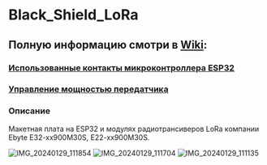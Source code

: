 # Black_Shield_LoRa
## Полную информацию смотри в [Wiki](https://github.com/Ale-maker325/Black_Shield_LoRa/wiki):

### [Использованные контакты микроконтроллера ESP32](https://github.com/Ale-maker325/URAD32-LoRa/wiki)
### [Управление мощностью передатчика](https://github.com/Ale-maker325/URAD32-LoRa/wiki/%D0%A3%D0%BF%D1%80%D0%B0%D0%B2%D0%BB%D0%B5%D0%BD%D0%B8%D0%B5-%D0%BC%D0%BE%D1%89%D0%BD%D0%BE%D1%81%D1%82%D1%8C%D1%8E-%D0%BF%D0%B5%D1%80%D0%B5%D0%B4%D0%B0%D1%82%D1%87%D0%B8%D0%BA%D0%B0)
### Описание
Макетная плата на ESP32 и модулях радиотрансиверов LoRa компании Ebyte E32-xx900M30S, E22-xx900M30S.

![IMG_20240129_111854](https://github.com/Ale-maker325/URAD32-LoRa/assets/75394336/ccfe7edf-15e4-4b7a-b3c6-74a4447217ab)
![IMG_20240129_111704](https://github.com/Ale-maker325/URAD32-LoRa/assets/75394336/e0955806-aeb8-4d61-8fd3-d09c8576aecf)
![IMG_20240129_111135](https://github.com/Ale-maker325/URAD32-LoRa/assets/75394336/9db43aaf-76b7-481c-b1ed-42e6f3f02ff8)

